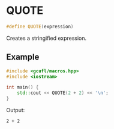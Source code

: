 # QUOTE
```cpp
#define QUOTE(expression)
```
Creates a stringified expression.
## Example
```cpp
#include <gcufl/macros.hpp>
#include <iostream>

int main() {
	std::cout << QUOTE(2 + 2) << '\n';
}
```
Output:
```
2 + 2
```
